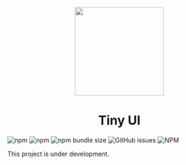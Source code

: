 <p align="center">
  <a href="http://tiny-ui.org">
    <img width="200" src="https://github.com/wangdicoder/tiny-ui/blob/master/site/src/assets/logo/logo.svg">
  </a>
</p>

<h1 align="center">Tiny UI</h1>

![npm](https://img.shields.io/npm/v/tiny-ui.svg)
![npm](https://img.shields.io/npm/dw/tiny-ui.svg)
![npm bundle size](https://img.shields.io/bundlephobia/minzip/tiny-ui.svg)
![GitHub issues](https://img.shields.io/github/issues/wangdicoder/tiny-ui-react.svg)
![NPM](https://img.shields.io/npm/l/tiny-ui.svg)

This project is under development.
